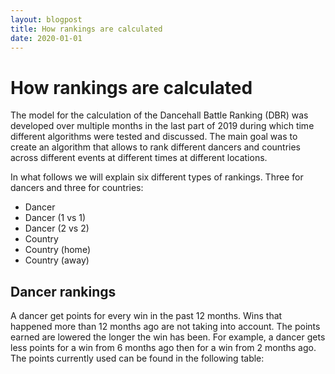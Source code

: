 ```yaml
---
layout: blogpost
title: How rankings are calculated
date: 2020-01-01
---
```


# How rankings are calculated

The model for the calculation of the Dancehall Battle Ranking (DBR) 
was developed over multiple months in the last part of 2019
during which time different algorithms were tested and discussed.
The main goal was to create an algorithm
that allows to rank different dancers and countries
across different events at different times at different locations.

In what follows we will explain six different types of rankings.
Three for dancers and three for countries:

- Dancer
- Dancer (1 vs 1)
- Dancer (2 vs 2)
- Country
- Country (home)
- Country (away)

## Dancer rankings

A dancer get points for every win in the past 12 months.
Wins that happened more than 12 months ago are not taking into account.
The points earned are lowered the longer the win has been.
For example, a dancer gets less points for a win from 6 months ago then
for a win from 2 months ago.
The points currently used can be found in the following table:
